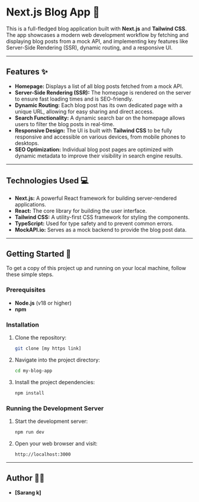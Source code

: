 # Next.js Blog App 📝

This is a full-fledged blog application built with **Next.js** and **Tailwind CSS**. The app showcases a modern web development workflow by fetching and displaying blog posts from a mock API, and implementing key features like Server-Side Rendering (SSR), dynamic routing, and a responsive UI.

---

## Features ✨

* **Homepage:** Displays a list of all blog posts fetched from a mock API.
* **Server-Side Rendering (SSR):** The homepage is rendered on the server to ensure fast loading times and is SEO-friendly.
* **Dynamic Routing:** Each blog post has its own dedicated page with a unique URL, allowing for easy sharing and direct access.
* **Search Functionality:** A dynamic search bar on the homepage allows users to filter the blog posts in real-time.
* **Responsive Design:** The UI is built with **Tailwind CSS** to be fully responsive and accessible on various devices, from mobile phones to desktops.
* **SEO Optimization:** Individual blog post pages are optimized with dynamic metadata to improve their visibility in search engine results.

---

## Technologies Used 💻

* **Next.js:** A powerful React framework for building server-rendered applications.
* **React:** The core library for building the user interface.
* **Tailwind CSS:** A utility-first CSS framework for styling the components.
* **TypeScript:** Used for type safety and to prevent common errors.
* **MockAPI.io:** Serves as a mock backend to provide the blog post data.

---

## Getting Started 🚀

To get a copy of this project up and running on your local machine, follow these simple steps.

### Prerequisites

* **Node.js** (v18 or higher)
* **npm**

### Installation

1.  Clone the repository:
    ```bash
    git clone [my https link]
    ```
2.  Navigate into the project directory:
    ```bash
    cd my-blog-app
    ```
3.  Install the project dependencies:
    ```bash
    npm install
    ```

### Running the Development Server

1.  Start the development server:
    ```bash
    npm run dev
    ```
2.  Open your web browser and visit:
    ```
    http://localhost:3000
    ```

---


## Author 🧑‍💻

* **[Sarang k]**
